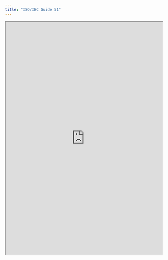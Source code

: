 ```yaml
---
title: "ISO/IEC Guide 51"
---
```



<iframe height="750" width="100%" src="https://ewelton.github.io/ktest/wiki.html#ISO/IEC%20Guide%2051"></iframe>
